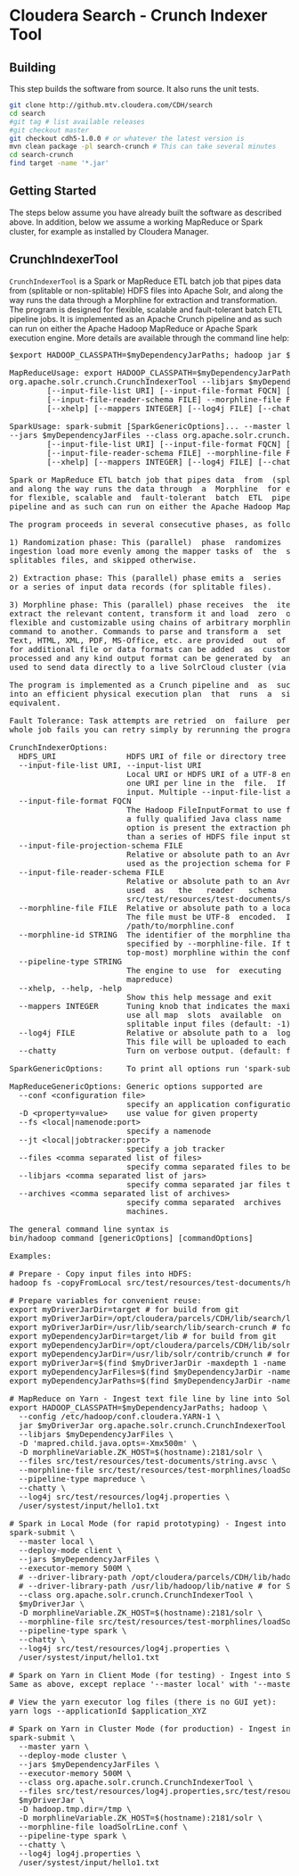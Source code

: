 # Cloudera Search - Crunch Indexer Tool

## Building

This step builds the software from source. It also runs the unit tests.

```bash
git clone http://github.mtv.cloudera.com/CDH/search
cd search
#git tag # list available releases
#git checkout master
git checkout cdh5-1.0.0 # or whatever the latest version is
mvn clean package -pl search-crunch # This can take several minutes
cd search-crunch
find target -name '*.jar'
```

## Getting Started

The steps below assume you have already built the software as described above.
In addition, below we assume a working MapReduce or Spark cluster, for example as installed by Cloudera Manager.

## CrunchIndexerTool

`CrunchIndexerTool` is a Spark or MapReduce ETL batch job that pipes data from (splitable or non-splitable) HDFS files into Apache  Solr,  and  along the way runs the data through a Morphline  for extraction  and transformation. The program is
designed for flexible, scalable and fault-tolerant batch ETL pipeline jobs. It is implemented as an  Apache  Crunch  pipeline and as such can run
on either the Apache Hadoop MapReduce or Apache Spark execution engine. More details are available through the command line help:

<pre>
$export HADOOP_CLASSPATH=$myDependencyJarPaths; hadoop jar $myDriverJar org.apache.solr.crunch.CrunchIndexerTool -help

MapReduceUsage: export HADOOP_CLASSPATH=$myDependencyJarPaths; hadoop jar $myDriverJar 
org.apache.solr.crunch.CrunchIndexerTool --libjars $myDependencyJarFiles [MapReduceGenericOptions]...
        [--input-file-list URI] [--input-file-format FQCN] [--input-file-projection-schema FILE]
        [--input-file-reader-schema FILE] --morphline-file FILE [--morphline-id STRING] [--pipeline-type STRING]
        [--xhelp] [--mappers INTEGER] [--log4j FILE] [--chatty] [HDFS_URI [HDFS_URI ...]]

SparkUsage: spark-submit [SparkGenericOptions]... --master local|yarn --deploy-mode client|cluster
--jars $myDependencyJarFiles --class org.apache.solr.crunch.CrunchIndexerTool $myDriverJar
        [--input-file-list URI] [--input-file-format FQCN] [--input-file-projection-schema FILE]
        [--input-file-reader-schema FILE] --morphline-file FILE [--morphline-id STRING] [--pipeline-type STRING]
        [--xhelp] [--mappers INTEGER] [--log4j FILE] [--chatty] [HDFS_URI [HDFS_URI ...]]

Spark or MapReduce ETL batch job that pipes data  from  (splitable or non-splitable) HDFS files into Apache Solr,
and along the way runs the data through  a  Morphline  for extraction and transformation. The program is designed
for flexible, scalable and  fault-tolerant  batch  ETL  pipeline  jobs.  It  is  implemented  as an Apache Crunch
pipeline and as such can run on either the Apache Hadoop MapReduce or Apache Spark execution engine.

The program proceeds in several consecutive phases, as follows: 

1) Randomization phase: This (parallel)  phase  randomizes  the  list  of  HDFS  input  files  in order to spread
ingestion load more evenly among the mapper tasks of  the  subsequent phase. This phase is only executed for non-
splitables files, and skipped otherwise.

2) Extraction phase: This (parallel) phase emits a  series  of  HDFS file input streams (for non-splitable files)
or a series of input data records (for splitable files). 

3) Morphline phase: This (parallel) phase receives  the  items  of  the  previous  phase, and uses a Morphline to
extract the relevant content, transform it and load  zero  or  more documents into Solr. The ETL functionality is
flexible and customizable using chains of arbitrary morphline  commands that pipe records from one transformation
command to another. Commands to parse and transform a  set  of  standard data formats such as Avro, Parquet, CSV,
Text, HTML, XML, PDF, MS-Office, etc. are provided  out  of  the  box, and additional custom commands and parsers
for additional file or data formats can be added  as  custom  morphline  commands. Any kind of data format can be
processed and any kind output format can be generated by  any custom Morphline ETL logic. Also, this phase can be
used to send data directly to a live SolrCloud cluster (via the loadSolr morphline command).

The program is implemented as a Crunch pipeline and  as  such Crunch optimizes the logical phases mentioned above
into an efficient physical execution plan  that  runs  a  single  mapper-only  job, or as the corresponding Spark
equivalent.

Fault Tolerance: Task attempts are retried  on  failure  per  the  standard  MapReduce or Spark semantics. If the
whole job fails you can retry simply by rerunning the program again using the same arguments.

CrunchIndexerOptions:
  HDFS_URI               HDFS URI of file or directory tree to ingest. (default: [])
  --input-file-list URI, --input-list URI
                         Local URI or HDFS URI of a UTF-8 encoded  file containing a list of HDFS URIs to ingest,
                         one URI per line in the  file.  If  '-'  is  specified,  URIs are read from the standard
                         input. Multiple --input-file-list arguments can be specified.
  --input-file-format FQCN
                         The Hadoop FileInputFormat to use for extracting  data from splitable HDFS files. Can be
                         a fully qualified Java class name  or  one  of  ['text', 'avro', 'avroParquet']. If this
                         option is present the extraction phase will  emit  a series of input data records rather
                         than a series of HDFS file input streams.
  --input-file-projection-schema FILE
                         Relative or absolute path to an Avro schema file  on the local file system. This will be
                         used as the projection schema for Parquet input files.
  --input-file-reader-schema FILE
                         Relative or absolute path to an Avro schema file  on the local file system. This will be
                         used  as   the   reader   schema   for   Avro   or   Parquet   input   files.   Example:
                         src/test/resources/test-documents/strings.avsc
  --morphline-file FILE  Relative or absolute path to a local  config  file that contains one or more morphlines.
                         The file must be UTF-8  encoded.  It  will  be  uploaded  to  each remote task. Example:
                         /path/to/morphline.conf
  --morphline-id STRING  The identifier of the morphline that shall  be executed within the morphline config file
                         specified by --morphline-file. If the --morphline-id  option is ommitted the first (i.e.
                         top-most) morphline within the config file is used. Example: morphline1
  --pipeline-type STRING
                         The engine to use  for  executing  the  job.  Can  be  'mapreduce' or 'spark'. (default:
                         mapreduce)
  --xhelp, --help, -help
                         Show this help message and exit
  --mappers INTEGER      Tuning knob that indicates the maximum number  of  MR  mapper tasks to use. -1 indicates
                         use all map  slots  available  on  the  cluster.  This  parameter  only  applies to non-
                         splitable input files (default: -1)
  --log4j FILE           Relative or absolute path to a  log4j.properties  config  file on the local file system.
                         This file will be uploaded to each remote task. Example: /path/to/log4j.properties
  --chatty               Turn on verbose output. (default: false)

SparkGenericOptions:     To print all options run 'spark-submit --help'

MapReduceGenericOptions: Generic options supported are
  --conf &lt;configuration file&gt;
                         specify an application configuration file
  -D &lt;property=value&gt;    use value for given property
  --fs &lt;local|namenode:port&gt;
                         specify a namenode
  --jt &lt;local|jobtracker:port&gt;
                         specify a job tracker
  --files &lt;comma separated list of files&gt;
                         specify comma separated files to be copied to the map reduce cluster
  --libjars &lt;comma separated list of jars&gt;
                         specify comma separated jar files to include in the classpath.
  --archives &lt;comma separated list of archives&gt;
                         specify comma separated  archives  to  be  unarchived  on  the compute
                         machines.

The general command line syntax is
bin/hadoop command [genericOptions] [commandOptions]

Examples: 

# Prepare - Copy input files into HDFS:
hadoop fs -copyFromLocal src/test/resources/test-documents/hello1.txt hdfs:/user/systest/input/

# Prepare variables for convenient reuse:
export myDriverJarDir=target # for build from git
export myDriverJarDir=/opt/cloudera/parcels/CDH/lib/search/lib/search-crunch # for CDH with parcels
export myDriverJarDir=/usr/lib/search/lib/search-crunch # for CDH with packages
export myDependencyJarDir=target/lib # for build from git
export myDependencyJarDir=/opt/cloudera/parcels/CDH/lib/solr/contrib/crunch # for CDH with parcels
export myDependencyJarDir=/usr/lib/solr/contrib/crunch # for CDH with packages
export myDriverJar=$(find $myDriverJarDir -maxdepth 1 -name '*.jar' ! -name '*-job.jar' ! -name '*-sources.jar')
export myDependencyJarFiles=$(find $myDependencyJarDir -name '*.jar' | sort | tr '\n' ',' | head -c -1)
export myDependencyJarPaths=$(find $myDependencyJarDir -name '*.jar' | sort | tr '\n' ':' | head -c -1)

# MapReduce on Yarn - Ingest text file line by line into Solr:
export HADOOP_CLASSPATH=$myDependencyJarPaths; hadoop \
  --config /etc/hadoop/conf.cloudera.YARN-1 \
  jar $myDriverJar org.apache.solr.crunch.CrunchIndexerTool \
  --libjars $myDependencyJarFiles \
  -D 'mapred.child.java.opts=-Xmx500m' \
  -D morphlineVariable.ZK_HOST=$(hostname):2181/solr \
  --files src/test/resources/test-documents/string.avsc \
  --morphline-file src/test/resources/test-morphlines/loadSolrLine.conf \
  --pipeline-type mapreduce \
  --chatty \
  --log4j src/test/resources/log4j.properties \
  /user/systest/input/hello1.txt

# Spark in Local Mode (for rapid prototyping) - Ingest into Solr:
spark-submit \
  --master local \
  --deploy-mode client \
  --jars $myDependencyJarFiles \
  --executor-memory 500M \
  # --driver-library-path /opt/cloudera/parcels/CDH/lib/hadoop/lib/native # for Snappy on CDH with parcels\
  # --driver-library-path /usr/lib/hadoop/lib/native # for Snappy on CDH with packages \
  --class org.apache.solr.crunch.CrunchIndexerTool \
  $myDriverJar \
  -D morphlineVariable.ZK_HOST=$(hostname):2181/solr \
  --morphline-file src/test/resources/test-morphlines/loadSolrLine.conf \
  --pipeline-type spark \
  --chatty \
  --log4j src/test/resources/log4j.properties \
  /user/systest/input/hello1.txt

# Spark on Yarn in Client Mode (for testing) - Ingest into Solr:
Same as above, except replace '--master local' with '--master yarn'

# View the yarn executor log files (there is no GUI yet):
yarn logs --applicationId $application_XYZ

# Spark on Yarn in Cluster Mode (for production) - Ingest into Solr:
spark-submit \
  --master yarn \
  --deploy-mode cluster \
  --jars $myDependencyJarFiles \
  --executor-memory 500M \
  --class org.apache.solr.crunch.CrunchIndexerTool \
  --files src/test/resources/log4j.properties,src/test/resources/test-morphlines/loadSolrLine.conf \
  $myDriverJar \
  -D hadoop.tmp.dir=/tmp \
  -D morphlineVariable.ZK_HOST=$(hostname):2181/solr \
  --morphline-file loadSolrLine.conf \
  --pipeline-type spark \
  --chatty \
  --log4j log4j.properties \
  /user/systest/input/hello1.txt
</pre>
  